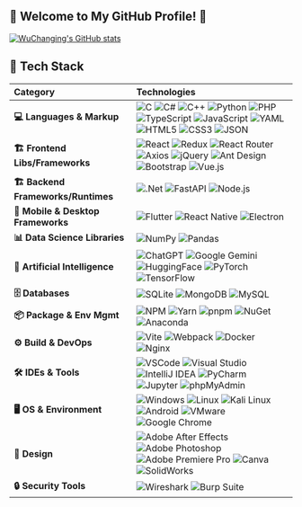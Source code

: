 ## 🎉 Welcome to My GitHub Profile! 👋  

[![WuChanging's GitHub stats](https://github-readme-stats.vercel.app/api?username=WuChanging&rank_icon=percentile&show_icons=true&theme=github_dark_dimmed&orgs=InkCanvas)](https://github.com/WuChanging)

## 🌟 Tech Stack  

| Category                 | Technologies                                                                                                                                                                                                                                                                                                                                                        |
| :----------------------- | :------------------------------------------------------------------------------------------------------------------------------------------------------------------------------------------------------------------------------------------------------------------------------------------------------------------------------------------------------------------ |
| **💻 Languages & Markup** | ![C](https://img.shields.io/badge/c-%2300599C.svg?style=flat-square&logo=c&logoColor=white) ![C#](https://img.shields.io/badge/c%23-%23239120.svg?style=flat-square&logo=sharp&logoColor=white) ![C++](https://img.shields.io/badge/c++-%2300599C.svg?style=flat-square&logo=c%2B%2B&logoColor=white) ![Python](https://img.shields.io/badge/python-3670A0?style=flat-square&logo=python&logoColor=ffdd54) ![PHP](https://img.shields.io/badge/php-%23777BB4.svg?style=flat-square&logo=php&logoColor=white) ![TypeScript](https://img.shields.io/badge/typescript-%23007ACC.svg?style=flat-square&logo=typescript&logoColor=white) ![JavaScript](https://img.shields.io/badge/javascript-%23323330.svg?style=flat-square&logo=javascript&logoColor=%23F7DF1E) ![YAML](https://img.shields.io/badge/yaml-%23ffffff.svg?style=flat-square&logo=yaml&logoColor=151515) ![HTML5](https://img.shields.io/badge/HTML5-E34F26?style=flat-square&logo=html5&logoColor=white) ![CSS3](https://img.shields.io/badge/CSS3-1572B6?style=flat-square&logo=css3&logoColor=white) ![JSON](https://img.shields.io/badge/json-5E5C5C?style=flat-square&logo=json&logoColor=white) |
| **🏗️ Frontend Libs/Frameworks** | ![React](https://img.shields.io/badge/react-%2320232a.svg?style=flat-square&logo=react&logoColor=%2361DAFB) ![Redux](https://img.shields.io/badge/redux-%23593d88.svg?style=flat-square&logo=redux&logoColor=white) ![React Router](https://img.shields.io/badge/React_Router-CA4245?style=flat-square&logo=react-router&logoColor=white) ![Axios](https://img.shields.io/badge/axios-671ddf?style=flat-square&logo=axios&logoColor=%2361DAFB) ![jQuery](https://img.shields.io/badge/jquery-%230769AD.svg?style=flat-square&logo=jquery&logoColor=white) ![Ant Design](https://img.shields.io/badge/Ant%20Design-1890FF?style=flat-square&logo=antdesign&logoColor=white) ![Bootstrap](https://img.shields.io/badge/Bootstrap-563D7C?style=flat-square&logo=bootstrap&logoColor=white) ![Vue.js](https://img.shields.io/badge/Vue%20js-35495E?style=flat-square&logo=vuedotjs&logoColor=4FC08D)                                                                                                                                                                                                                                                                                                            |
| **🏗️ Backend Frameworks/Runtimes** | ![.Net](https://img.shields.io/badge/.NET-5C2D91?style=flat-square&logo=.net&logoColor=white) ![FastAPI](https://img.shields.io/badge/fastapi-109989?style=flat-square&logo=FASTAPI&logoColor=ffdd54) ![Node.js](https://img.shields.io/badge/Node%20js-339933?style=flat-square&logo=nodedotjs&logoColor=white)                                                                                                                                                                                                                                                                                                                                                                                                 |
| **📱 Mobile & Desktop Frameworks** | ![Flutter](https://img.shields.io/badge/Flutter-02569B?style=flat-square&logo=flutter&logoColor=white) ![React Native](https://img.shields.io/badge/React_Native-20232A?style=flat-square&logo=react&logoColor=61DAFB) ![Electron](https://img.shields.io/badge/Electron-2B2E3A?style=flat-square&logo=electron&logoColor=%2361DAFB)                                                                                                                                                                                                                                                                                                                                                                                       |
| **📊 Data Science Libraries** | ![NumPy](https://img.shields.io/badge/Numpy-777BB4?style=flat-square&logo=numpy&logoColor=white) ![Pandas](https://img.shields.io/badge/Pandas-2C2D72?style=flat-square&logo=pandas&logoColor=white)                                                                                                                                                                                                                                                                                                                                                                                                                                                                                                                      |
| **🤖 Artificial Intelligence** | ![ChatGPT](https://img.shields.io/badge/ChatGPT-74aa9c?style=flat-square&logo=openai&logoColor=white) ![Google Gemini](https://img.shields.io/badge/Google%20Gemini-8E75B2?style=flat-square&logo=googlegemini&logoColor=white) ![HuggingFace](https://img.shields.io/badge/-HuggingFace-FDEE21?style=flat-square&logo=HuggingFace&logoColor=black) ![PyTorch](https://img.shields.io/badge/PyTorch-EE4C2C?style=flat-square&logo=pytorch&logoColor=white) ![TensorFlow](https://img.shields.io/badge/TensorFlow-FF6F00?style=flat-square&logo=tensorflow&logoColor=white)                                                                                                                                                                                                                         |
| **🗄️ Databases**         | ![SQLite](https://img.shields.io/badge/Sqlite-003B57?style=flat-square&logo=sqlite&logoColor=white) ![MongoDB](https://img.shields.io/badge/MongoDB-4EA94B?style=flat-square&logo=mongodb&logoColor=white) ![MySQL](https://img.shields.io/badge/mysql-4479A1.svg?style=flat-square&logo=mysql&logoColor=white)                                                                                                                                                                                                                                                                                                                                                                                                          |
| **📦 Package & Env Mgmt** | ![NPM](https://img.shields.io/badge/NPM-%23CB3837.svg?style=flat-square&logo=npm&logoColor=white) ![Yarn](https://img.shields.io/badge/yarn-%232C8EBB.svg?style=flat-square&logo=yarn&logoColor=white) ![pnpm](https://img.shields.io/badge/pnpm-F69220?style=flat-square&logo=pnpm&logoColor=white) ![NuGet](https://img.shields.io/badge/NuGet-004880?style=flat-square&logo=nuget&logoColor=white) ![Anaconda](https://img.shields.io/badge/conda-342B029.svg?style=flat-square&logo=anaconda&logoColor=ffdd54)                                                                                                                                                                                                                                                  |
| **⚙️ Build & DevOps**    | ![Vite](https://img.shields.io/badge/vite-%23646CFF.svg?style=flat-square&logo=vite&logoColor=white) ![Webpack](https://img.shields.io/badge/Webpack-8DD6F9?style=flat-square&logo=Webpack&logoColor=white) ![Docker](https://img.shields.io/badge/Docker-2CA5E0?style=flat-square&logo=docker&logoColor=ffdd54) ![Nginx](https://img.shields.io/badge/Nginx-009639?style=flat-square&logo=nginx&logoColor=white)                                                                                                                                                                                                                                                                                                                                           |
| **🛠️ IDEs & Tools**      | ![VSCode](https://img.shields.io/badge/VSCode-0078D4?style=flat-square&logo=visual%20studio%20code&logoColor=white) ![Visual Studio](https://img.shields.io/badge/Visual_Studio-5C2D91?style=flat-square&logo=visual%20studio&logoColor=white) ![IntelliJ IDEA](https://img.shields.io/badge/IntelliJ_IDEA-000000.svg?style=flat-square&logo=intellij-idea&logoColor=white) ![PyCharm](https://img.shields.io/badge/PyCharm-000000.svg?&style=flat-square&logo=PyCharm&logoColor=white) ![Jupyter](https://img.shields.io/badge/Jupyter-F37626.svg?style=flat-square&logo=Jupyter&logoColor=ffdd54) ![phpMyAdmin](https://img.shields.io/badge/phpmyadmin-6C78AF?style=flat-square&logo=phpmyadmin&logoColor=white)                                                                                                                                                                                                                                                                    |
| **🖥️ OS & Environment**  | ![Windows](https://img.shields.io/badge/Windows_11-0078d4?style=flat-square&logo=windows-11&logoColor=white) ![Linux](https://img.shields.io/badge/Linux-FCC624?style=flat-square&logo=linux&logoColor=black) ![Kali Linux](https://img.shields.io/badge/Kali_Linux-557C94?style=flat-square&logo=kali-linux&logoColor=white) ![Android](https://img.shields.io/badge/Android-3DDC84?style=flat-square&logo=android&logoColor=white) ![VMware](https://img.shields.io/badge/VMware-231f20?style=flat-square&logo=VMware&logoColor=white) ![Google Chrome](https://img.shields.io/badge/Google_chrome-4285F4?style=flat-square&logo=Google-chrome&logoColor=white)                                                                                                                                                                                                                                                                          |
| **🎨 Design**             | ![Adobe After Effects](https://img.shields.io/badge/Adobe%20after%20affects-CF96FD?style=flat-square&logo=Adobe%20after%20effects&logoColor=393665) ![Adobe Photoshop](https://img.shields.io/badge/Adobe%20Photoshop-31A8FF?style=flat-square&logo=Adobe%20Photoshop&logoColor=black) ![Adobe Premiere Pro](https://img.shields.io/badge/Adobe%20Premiere%20Pro-9999FF?style=flat-square&logo=Adobe%20Premiere%20Pro&logoColor=white) ![Canva](https://img.shields.io/badge/Canva-%2300C4CC.svg?&style=flat-square&logo=Canva&logoColor=white) ![SolidWorks](https://img.shields.io/badge/solidworks-005386?style=flat-square&logo=dassaultsystemes&logoColor=white)                                                                                                                                                                                                           |
| **🔒 Security Tools**          | ![Wireshark](https://img.shields.io/badge/Wireshark-1679A7?style=flat-square&logo=Wireshark&logoColor=white) ![Burp Suite](https://img.shields.io/badge/burpsuite-FF6633?style=flat-square&logo=burpsuite&logoColor=white)                                                                                                                                                                                                                                                                                                                                                                                                                                                                                                       |
